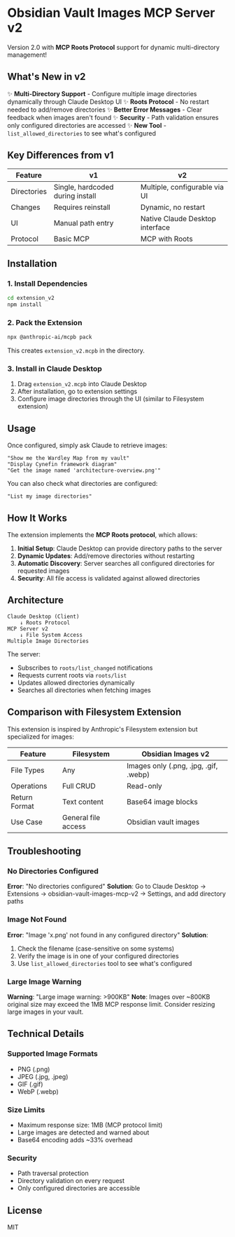 # Obsidian Vault Images MCP Server v2

Version 2.0 with **MCP Roots Protocol** support for dynamic multi-directory management!

## What's New in v2

✨ **Multi-Directory Support** - Configure multiple image directories dynamically through Claude Desktop UI
✨ **Roots Protocol** - No restart needed to add/remove directories
✨ **Better Error Messages** - Clear feedback when images aren't found
✨ **Security** - Path validation ensures only configured directories are accessed
✨ **New Tool** - `list_allowed_directories` to see what's configured

## Key Differences from v1

| Feature | v1 | v2 |
|---------|----|----|
| Directories | Single, hardcoded during install | Multiple, configurable via UI |
| Changes | Requires reinstall | Dynamic, no restart |
| UI | Manual path entry | Native Claude Desktop interface |
| Protocol | Basic MCP | MCP with Roots |

## Installation

### 1. Install Dependencies
```bash
cd extension_v2
npm install
```

### 2. Pack the Extension
```bash
npx @anthropic-ai/mcpb pack
```

This creates `extension_v2.mcpb` in the directory.

### 3. Install in Claude Desktop
1. Drag `extension_v2.mcpb` into Claude Desktop
2. After installation, go to extension settings
3. Configure image directories through the UI (similar to Filesystem extension)

## Usage

Once configured, simply ask Claude to retrieve images:

```
"Show me the Wardley Map from my vault"
"Display Cynefin framework diagram"
"Get the image named 'architecture-overview.png'"
```

You can also check what directories are configured:
```
"List my image directories"
```

## How It Works

The extension implements the **MCP Roots protocol**, which allows:

1. **Initial Setup**: Claude Desktop can provide directory paths to the server
2. **Dynamic Updates**: Add/remove directories without restarting
3. **Automatic Discovery**: Server searches all configured directories for requested images
4. **Security**: All file access is validated against allowed directories

## Architecture

```
Claude Desktop (Client)
    ↓ Roots Protocol
MCP Server v2
    ↓ File System Access
Multiple Image Directories
```

The server:
- Subscribes to `roots/list_changed` notifications
- Requests current roots via `roots/list`
- Updates allowed directories dynamically
- Searches all directories when fetching images

## Comparison with Filesystem Extension

This extension is inspired by Anthropic's Filesystem extension but specialized for images:

| Feature | Filesystem | Obsidian Images v2 |
|---------|-----------|-------------------|
| File Types | Any | Images only (.png, .jpg, .gif, .webp) |
| Operations | Full CRUD | Read-only |
| Return Format | Text content | Base64 image blocks |
| Use Case | General file access | Obsidian vault images |

## Troubleshooting

### No Directories Configured
**Error**: "No directories configured"
**Solution**: Go to Claude Desktop → Extensions → obsidian-vault-images-mcp-v2 → Settings, and add directory paths

### Image Not Found
**Error**: "Image 'x.png' not found in any configured directory"
**Solution**: 
1. Check the filename (case-sensitive on some systems)
2. Verify the image is in one of your configured directories
3. Use `list_allowed_directories` tool to see what's configured

### Large Image Warning
**Warning**: "Large image warning: >900KB"
**Note**: Images over ~800KB original size may exceed the 1MB MCP response limit. Consider resizing large images in your vault.

## Technical Details

### Supported Image Formats
- PNG (.png)
- JPEG (.jpg, .jpeg)
- GIF (.gif)
- WebP (.webp)

### Size Limits
- Maximum response size: 1MB (MCP protocol limit)
- Large images are detected and warned about
- Base64 encoding adds ~33% overhead

### Security
- Path traversal protection
- Directory validation on every request
- Only configured directories are accessible

## License

MIT
